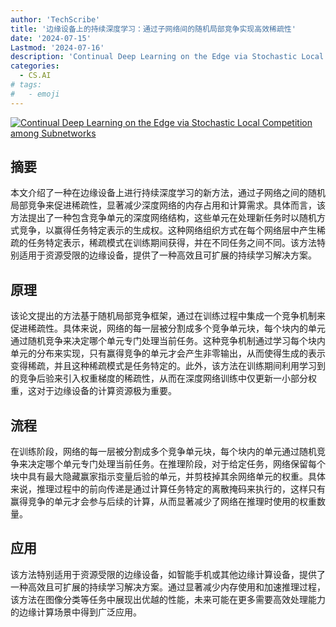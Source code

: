 ```yaml
---
author: 'TechScribe'
title: '边缘设备上的持续深度学习：通过子网络间的随机局部竞争实现高效稀疏性'
date: '2024-07-15'
Lastmod: '2024-07-16'
description: 'Continual Deep Learning on the Edge via Stochastic Local Competition among Subnetworks'
categories:
  - CS.AI
# tags:
#   - emoji
---
```


[![Continual Deep Learning on the Edge via Stochastic Local Competition among Subnetworks](https://arxiv-research-1301205113.cos.ap-guangzhou.myqcloud.com/images/2407.10758v1.pdf_0.jpg)](https://arxiv.org/abs/2407.10758v1)

## 摘要

本文介绍了一种在边缘设备上进行持续深度学习的新方法，通过子网络之间的随机局部竞争来促进稀疏性，显著减少深度网络的内存占用和计算需求。具体而言，该方法提出了一种包含竞争单元的深度网络结构，这些单元在处理新任务时以随机方式竞争，以赢得任务特定表示的生成权。这种网络组织方式在每个网络层中产生稀疏的任务特定表示，稀疏模式在训练期间获得，并在不同任务之间不同。该方法特别适用于资源受限的边缘设备，提供了一种高效且可扩展的持续学习解决方案。<!--more-->

## 原理

该论文提出的方法基于随机局部竞争框架，通过在训练过程中集成一个竞争机制来促进稀疏性。具体来说，网络的每一层被分割成多个竞争单元块，每个块内的单元通过随机竞争来决定哪个单元专门处理当前任务。这种竞争机制通过学习每个块内单元的分布来实现，只有赢得竞争的单元才会产生非零输出，从而使得生成的表示变得稀疏，并且这种稀疏模式是任务特定的。此外，该方法在训练期间利用学习到的竞争后验来引入权重梯度的稀疏性，从而在深度网络训练中仅更新一小部分权重，这对于边缘设备的计算资源极为重要。

## 流程

在训练阶段，网络的每一层被分割成多个竞争单元块，每个块内的单元通过随机竞争来决定哪个单元专门处理当前任务。在推理阶段，对于给定任务，网络保留每个块中具有最大隐藏赢家指示变量后验的单元，并剪枝掉其余网络单元的权重。具体来说，推理过程中的前向传递是通过计算任务特定的离散掩码来执行的，这样只有赢得竞争的单元才会参与后续的计算，从而显著减少了网络在推理时使用的权重数量。

## 应用

该方法特别适用于资源受限的边缘设备，如智能手机或其他边缘计算设备，提供了一种高效且可扩展的持续学习解决方案。通过显著减少内存使用和加速推理过程，该方法在图像分类等任务中展现出优越的性能，未来可能在更多需要高效处理能力的边缘计算场景中得到广泛应用。